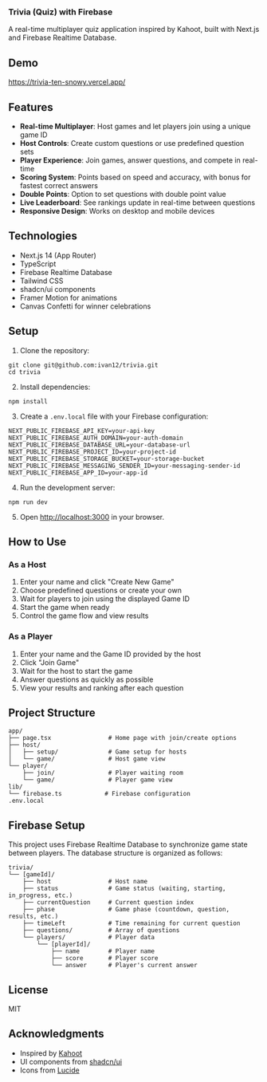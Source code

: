 ### Trivia (Quiz) with Firebase

A real-time multiplayer quiz application inspired by Kahoot, built with Next.js and Firebase Realtime Database.

## Demo
https://trivia-ten-snowy.vercel.app/

## Features

- **Real-time Multiplayer**: Host games and let players join using a unique game ID
- **Host Controls**: Create custom questions or use predefined question sets
- **Player Experience**: Join games, answer questions, and compete in real-time
- **Scoring System**: Points based on speed and accuracy, with bonus for fastest correct answers
- **Double Points**: Option to set questions with double point value
- **Live Leaderboard**: See rankings update in real-time between questions
- **Responsive Design**: Works on desktop and mobile devices


## Technologies

- Next.js 14 (App Router)
- TypeScript
- Firebase Realtime Database
- Tailwind CSS
- shadcn/ui components
- Framer Motion for animations
- Canvas Confetti for winner celebrations


## Setup

1. Clone the repository:


```shellscript
git clone git@github.com:ivan12/trivia.git
cd trivia
```

2. Install dependencies:


```shellscript
npm install
```

3. Create a `.env.local` file with your Firebase configuration:


```plaintext
NEXT_PUBLIC_FIREBASE_API_KEY=your-api-key
NEXT_PUBLIC_FIREBASE_AUTH_DOMAIN=your-auth-domain
NEXT_PUBLIC_FIREBASE_DATABASE_URL=your-database-url
NEXT_PUBLIC_FIREBASE_PROJECT_ID=your-project-id
NEXT_PUBLIC_FIREBASE_STORAGE_BUCKET=your-storage-bucket
NEXT_PUBLIC_FIREBASE_MESSAGING_SENDER_ID=your-messaging-sender-id
NEXT_PUBLIC_FIREBASE_APP_ID=your-app-id
```

4. Run the development server:


```shellscript
npm run dev
```

5. Open [http://localhost:3000](http://localhost:3000) in your browser.


## How to Use

### As a Host

1. Enter your name and click "Create New Game"
2. Choose predefined questions or create your own
3. Wait for players to join using the displayed Game ID
4. Start the game when ready
5. Control the game flow and view results


### As a Player

1. Enter your name and the Game ID provided by the host
2. Click "Join Game"
3. Wait for the host to start the game
4. Answer questions as quickly as possible
5. View your results and ranking after each question


## Project Structure

```plaintext
app/
├── page.tsx                # Home page with join/create options
├── host/
│   ├── setup/              # Game setup for hosts
│   └── game/               # Host game view
└── player/
    ├── join/               # Player waiting room
    └── game/               # Player game view
lib/
└── firebase.ts            # Firebase configuration
.env.local
```

## Firebase Setup

This project uses Firebase Realtime Database to synchronize game state between players. The database structure is organized as follows:

```plaintext
trivia/
└── [gameId]/
    ├── host                # Host name
    ├── status              # Game status (waiting, starting, in_progress, etc.)
    ├── currentQuestion     # Current question index
    ├── phase               # Game phase (countdown, question, results, etc.)
    ├── timeLeft            # Time remaining for current question
    ├── questions/          # Array of questions
    └── players/            # Player data
        └── [playerId]/
            ├── name        # Player name
            ├── score       # Player score
            └── answer      # Player's current answer
```

## License

MIT

## Acknowledgments

- Inspired by [Kahoot](https://kahoot.com/)
- UI components from [shadcn/ui](https://ui.shadcn.com/)
- Icons from [Lucide](https://lucide.dev/)
